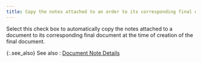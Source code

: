 ```yaml
---
title: Copy the notes attached to an order to its corresponding final document (when converting from an order to a final document)
---
```



Select this check box to automatically copy the notes attached to a  document to its corresponding final document at the time of creation of  the final document.


{:.see_also}
See also
: [Document  Note Details](JavaScript:RelatedTopics1.Click())
